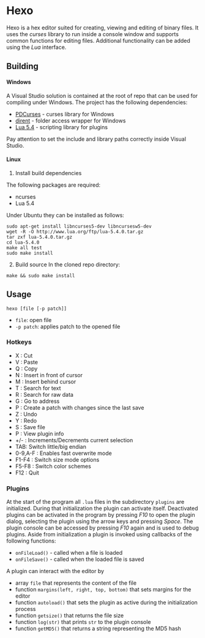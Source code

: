 # Hexo
Hexo is a hex editor suited for creating, viewing and editing of binary files. It uses the *curses* library to run inside a console window and supports common functions for editing files. Additional functionality can be added using the *Lua* interface.

## Building

#### Windows

A Visual Studio solution is contained at the root of repo that can be used for compiling under Windows. The project has the following dependencies:

* [PDCurses](https://pdcurses.org) - curses library for Windows
* [dirent](https://github.com/tronkko/dirent) - folder access wrapper for Windows
* [Lua 5.4](http://www.lua.org) - scripting library for plugins

Pay attention to set the include and library paths correctly inside Visual Studio.

#### Linux

1. Install build dependencies

The following packages are required:
* ncurses
* Lua 5.4

Under Ubuntu they can be installed as follows:

```
sudo apt-get install libncurses5-dev libncursesw5-dev
wget -R -O http://www.lua.org/ftp/lua-5.4.0.tar.gz
tar zxf lua-5.4.0.tar.gz
cd lua-5.4.0
make all test
sudo make install
```

2. Build source
In the cloned repo directory:

```
make && sudo make install
```

## Usage

```
hexo [file [-p patch]]
```

* `file`:     open file
* `-p patch`: applies patch to the opened file

### Hotkeys
* X : Cut
* V : Paste
* Q : Copy
* N : Insert in front of cursor
* M : Insert behind cursor
* T : Search for text
* R : Search for raw data
* G : Go to address
* P : Create a patch with changes since the last save
* Z : Undo
* Y : Redo
* S : Save file
* P : View plugin info
* +/- : Increments/Decrements current selection
* TAB: Switch little/big endian
* 0-9,A-F : Enables fast overwrite mode
* F1-F4 : Switch size mode options
* F5-F8 : Switch color schemes
* F12 : Quit

### Plugins
At the start of the program all `.lua` files in the subdirectory `plugins` are initialized. During that initialization the plugin can activate itself. Deactivated plugins can be activated in the program by pressing *F10* to open the plugin dialog, selecting the plugin using the arrow keys and pressing *Space*. The plugin console can be accessed by pressing *F10* again and is used to debug plugins.
Aside from initialization a plugin is invoked using callbacks of the following functions:

* `onFileLoad()` - called when a file is loaded
* `onFileSave()` - called when the loaded file is saved

A plugin can interact with the editor by
* array `file` that represents the content of the file
* function `margins(left, right, top, bottom)` that sets margins for the editor
* function `autoload()` that sets the plugin as active during the initialization process
* function `getsize()` that returns the file size
* function `log(str)` that prints `str` to the plugin console 
* function `getMD5()` that returns a string representing the MD5 hash